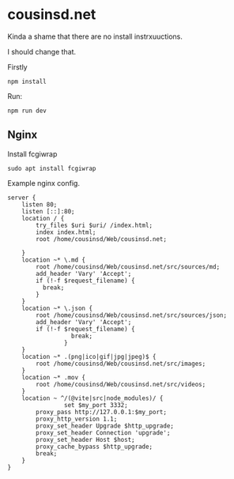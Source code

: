 # cousinsd.net

Kinda a shame that there are no install instrxuuctions.

I should change that.

Firstly 

```
npm install
```

Run:
```
npm run dev
```

## Nginx

Install fcgiwrap

```
sudo apt install fcgiwrap
```


Example nginx config.

```
server {
	listen 80;
	listen [::]:80;
	location / {
		try_files $uri $uri/ /index.html;
		index index.html;
		root /home/cousinsd/Web/cousinsd.net;

	}
	location ~* \.md {
		root /home/cousinsd/Web/cousinsd.net/src/sources/md;
		add_header 'Vary' 'Accept';
		if (!-f $request_filename) {
		  break;
		}
	}
	location ~* \.json {
		root /home/cousinsd/Web/cousinsd.net/src/sources/json;
		add_header 'Vary' 'Accept';
		if (!-f $request_filename) {
                  break;
                }
	}
	location ~* .(png|ico|gif|jpg|jpeg)$ {
		root /home/cousinsd/Web/cousinsd.net/src/images;
	}
	location ~* .mov {
		root /home/cousinsd/Web/cousinsd.net/src/videos;
	}
	location ~ ^/(@vite|src|node_modules)/ {
                set $my_port 3332;
		proxy_pass http://127.0.0.1:$my_port;
		proxy_http_version 1.1;
		proxy_set_header Upgrade $http_upgrade;
		proxy_set_header Connection 'upgrade';
		proxy_set_header Host $host;
		proxy_cache_bypass $http_upgrade;
		break;
	}
}

```
